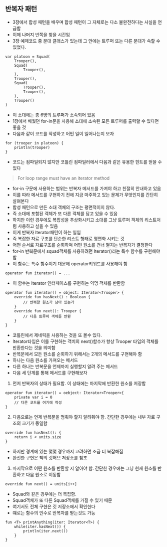 ## 반복자 패턴
- 3장에서 합성 패턴을 배우며 합성 패턴이 그 자체로는 다소 불완전하다는 사실을 언급함
- 이제 나머지 반쪽을 찾을 시간임
- 3장 예제코드 중 분대 클래스가 있는데 그 안에는 트루퍼 또는 다른 분대가 속할 수 있었다.
```
var platoon = Squad(
    Trooper(),
    Squad(
        Trooper(),
    ),
    Trooper(),
    Squad(
        Trooper(),
        Trooper(),
    ),
    Trooper()
)
```
- 이 소대에는 총 6명의 트루퍼가 소속되어 있음
- 1장에서 배웠던 for-in문을 사용해 소대에 소속된 모든 트루퍼를 출력할 수 있다면 좋을 것
- 다음과 같이 코드를 작성하고 어떤 일이 일어나는지 보자
```
for (trooper in platoon) {
    println(trooper)
}
```
- 코드는 컴파일되지 않지만 코틀린 컴파일러에서 다음과 같은 유용한 힌트를 얻을 수 있다
> For loop range must have an iterator method
- for-in 구문에 사용하는 범위는 반복자 메서드를 가져야 하고 친절히 안내하고 있음
- 이를 따라 메서드를 구현하기 전에 지금 마주하고 있는 문제가 무엇인지를 간단히 살펴본다
- 합성 패턴으로 만든 소대 객체의 구조는 평면적이지 않다.
- 즉 소대에 포함된 객체가 또 다른 객체를 담고 있을 수 있음
- 하지만 이런 경우에도 복잡성을 추상화시키고 소대를 그냥 트루퍼 객체의 리스트처럼 사용하고 싶을 수 있음
- 이게 반복자 lterator패턴이 하는 일임
- 즉 복잡한 자료 구조를 단순한 리스트 형태로 평면화 시키는 것
- 어떤 순서로 자료구조를 순회하며 어떤 원소를 건너 뛸지는 반복자가 결정한다
- for-in 반복문에서 squad객체를 사용하려면 Iterator()라는 특수 함수를 구현해야 함
- 이 함수는 특수 함수이기 대문에 operator키워드를 사용해야 함
```
operator fun iterator() = ...
```
- 이 함수는 Iterator<T> 인터페이스를 구현하는 익명 객체를 반환함
```
operator fun iterator() = object: Iterator<Trooper> {
    override fun hasNext() : Boolean {
        // 반복할 원소가 남아 있는가
    }
    override fun next(): Trooper {
        // 다음 트루퍼 객체를 반환
    }
}
```
- 코틀린에서 제네릭을 사용하는 것을 또 볼수 있다.
- Iterator<Trooper>타입은 이를 구현하는 객치의 next()함수가 항상 Trooper 타입의 객체를 반환한다는 것을 의미함
- 반복문에서 모든 원소를 순회하기 위해서는 2개의 메서드를 구현해야 함
- 하나는 다음 원소를 가져오는 메서드
- 다른 하나는 반복문을 언제까지 실행할지 알려 주는 메서드
- 다음 세 단계를 통해 메서드를 구현해보자

1. 먼저 반복자의 상태가 필요함. 이 상태에는 마지막에 반환한 원소를 저장함
```
operator fun iterator() = oebject: Iterator<Trooper>{
    private var i = 0
    // 다른 코드를 여기에 작성
}
```
2. 다음으로는 언제 반복문을 멈춰야 할지 알려줘야 함. 간단한 경우에는 내부 자료 구조의 크기가 동일함
```
override fun hasNext(): {
    return i < units.size
}
```
- 하지만 경계에 있는 몇몇 경우까지  고려하면 조금 더 복잡해짐
- 완전한 구현은 책의 깃허브 저장소를 참조

3. 마지막으로 어떤 원소를 반환할 지 알아야 함. 간단한 경우에는 그냥 현재 원소를 반환하고 다음 원소로 이동함
```
override fun next() = units[i++]
```
- Squad와 같은 경우에는 더 복잡함.
- Squad객체가 또 다른 Squad객체를 가질 수 있기 때문
- 여기서도 전체 구현은 깃 저장소에서 확인한다
- 떄로는 함수의 인수로 반복자를 받는것도 가능

```
fun <T> printAnything(iter: Iterator<T>) {
    while(iter.hasNext()) {
        println(iter.next())
    }
}
```